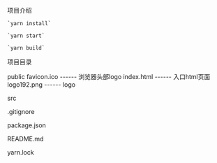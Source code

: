 项目介绍

    `yarn install`

    `yarn start`

    `yarn build`

项目目录

public
    favicon.ico ------ 浏览器头部logo
    index.html  ------ 入口html页面
    logo192.png ------ logo

src  
 
.gitignore

package.json

README.md

yarn.lock